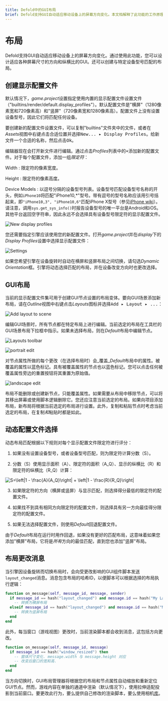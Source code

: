 ```yaml
---
title: Defold中的GUI布局
brief: Defold支持GUI自动适应移动设备上的屏幕方向变化。本文档解释了此功能的工作原理。
---
```


# 布局

Defold支持GUI自动适应移动设备上的屏幕方向变化。通过使用此功能，您可以设计适应各种屏幕尺寸的方向和纵横比的GUI。还可以创建与特定设备型号匹配的布局。

## 创建显示配置文件

默认情况下，*game.project*设置指定使用内置的显示配置文件设置文件（"builtins/render/default.display_profiles"）。默认配置文件是"横屏"（1280像素宽和720像素高）和"竖屏"（720像素宽和1280像素高）。配置文件上没有设置设备型号，因此它们将匹配任何设备。

要创建新的配置文件设置文件，可以复制"builtins"文件夹中的文件，或者在*Assets*视图中<kbd>右键点击</kbd>合适位置并选择<kbd>New... ▸ Display Profiles</kbd>。给新文件一个合适的名称，然后点击<kbd>Ok</kbd>。

编辑器现在会打开新文件进行编辑。通过点击*Profiles*列表中的<kbd>+</kbd>添加新的配置文件。对于每个配置文件，添加一组*限定符*：

Width
: 限定符的像素宽度。

Height
: 限定符的像素高度。

Device Models
: 以逗号分隔的设备型号列表。设备型号匹配设备型号名称的开头，例如`iPhone10`将匹配"iPhone10,*"型号。带有逗号的型号名称应该用引号括起来，即`"iPhone10,3", "iPhone10,6"`匹配iPhone X型号（参见[iPhone wiki](https://www.theiphonewiki.com/wiki/Models)）。请注意，调用`sys.get_sys_info()`时报告设备型号的唯一平台是Android和iOS。其他平台返回空字符串，因此永远不会选择具有设备型号限定符的显示配置文件。

![New display profiles](images/gui-layouts/new_profiles.png)

您还需要指定引擎应该使用您的新配置文件。打开*game.project*并在*display*下的*Display Profiles*设置中选择显示配置文件：

![Settings](images/gui-layouts/settings.png)

如果您希望引擎在设备旋转时自动在横屏和竖屏布局之间切换，请勾选*Dynamic Orientation*框。引擎将动态选择匹配的布局，并在设备改变方向时也更改选择。

## GUI布局

当前的显示配置文件集可用于创建GUI节点设置的布局变体。要向GUI场景添加新布局，请在*Outline*视图中右键点击*Layouts*图标并选择<kbd>Add ▸ Layout ▸ ...</kbd>：

![Add layout to scene](images/gui-layouts/add_layout.png)

编辑GUI场景时，所有节点都在特定布局上进行编辑。当前选定的布局在工具栏的GUI场景布局下拉框中指示。如果未选择布局，则在*Default*布局中编辑节点。

![Layouts toolbar](images/gui-layouts/toolbar.png)

![portrait edit](images/gui-layouts/portrait.png)

对节点属性所做的每个更改（在选择布局时）会_覆盖_*Default*布局中的属性。被覆盖的属性以蓝色标记。具有被覆盖属性的节点也以蓝色标记。您可以点击任何被覆盖属性旁边的重置按钮将其重置为原始值。

![landscape edit](images/gui-layouts/landscape.png)

布局不能删除或创建新节点，只能覆盖属性。如果需要从布局中移除节点，可以将其移出屏幕或使用脚本逻辑删除它。您还应注意当前选定的布局。如果向项目添加布局，新布局将根据当前选定的布局进行设置。此外，复制和粘贴节点时考虑当前选定的布局，在复制*和*粘贴时都是如此。

## 动态配置文件选择

动态布局匹配根据以下规则对每个显示配置文件限定符进行评分：

1. 如果没有设置设备型号，或者设备型号匹配，则为限定符计算分数（S）。

2. 分数（S）使用显示面积（A）、限定符的面积（A_Q）、显示的纵横比（R）和限定符的纵横比（R_Q）计算：

<img src="https://latex.codecogs.com/svg.latex?\inline&space;S=\left|1&space;-&space;\frac{A}{A_Q}\right|&space;&plus;&space;\left|1&space;-&space;\frac{R}{R_Q}\right|" title="S=\left|1 - \frac{A}{A_Q}\right| + \left|1 - \frac{R}{R_Q}\right|" />

3. 如果限定符的方向（横屏或竖屏）与显示匹配，则选择得分最低的限定符的配置文件。

4. 如果找不到具有相同方向限定符的配置文件，则选择具有另一方向最佳得分限定符的配置文件。

5. 如果无法选择配置文件，则使用*Default*回退配置文件。

由于*Default*布局在运行时用作回退，如果没有更好的匹配布局，这意味着如果您添加"横屏"布局，它将是*所有*方向的最佳匹配，直到您也添加"竖屏"布局。

## 布局更改消息

当引擎因设备旋转而切换布局时，会向受更改影响的GUI组件脚本发送`layout_changed`消息。消息包含布局的哈希ID，以便脚本可以根据选择的布局执行逻辑：

```lua
function on_message(self, message_id, message, sender)
  if message_id == hash("layout_changed") and message.id == hash("My Landscape") then
    -- 转换为横屏布局
  elseif message_id == hash("layout_changed") and message.id == hash("My Portrait") then
    -- 转换为竖屏布局
  end
end
```

此外，每当窗口（游戏视图）更改时，当前渲染脚本都会收到消息，这包括方向更改。

```lua
function on_message(self, message_id, message)
  if message_id == hash("window_resized") then
    -- 窗体尺寸变化. message.width 与 message.height 对应
    -- 改变后窗口的宽和高.
  end
end
```

当方向切换时，GUI布局管理器将根据您的布局和节点属性自动缩放和重新定位GUI节点。然而，游戏内容在单独的通道中渲染（默认情况下），使用拉伸适配投影到当前窗口。要更改此行为，要么提供自己修改的渲染脚本，要么使用相机[库](/assets/)。
